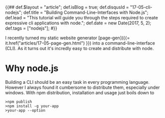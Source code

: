 {{##
    def.$layout = "article";
    def.isBlog = true;
    def.disqusId = "17-05-cli-nodejs";
    def.title = "Building Command-Line-Interfaces with Node.js";
    def.lead = "This tutorial will guide you through the steps required to create expressive cli applications with node.";
    def.date = new Date(2017, 5, 2);
    def.tags = ["nodejs"];
#}}

I recently turned my static website generator [page-gen]({{= it.href("articles/17-05-page-gen.html") }}) into a command-line-interface (CLI). As it turns out it's incredly easy to create and distribute with node.

# Why node.js

Building a CLI should be an easy task in every programming language. However I always found it cumbersome to distribute them, especially under windows. With npm distribution, installation and usage just boils down to
```
>npm publish
>npm install -g your-app 
>your-app --option 
``` 



